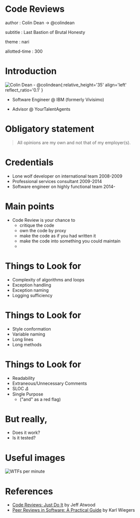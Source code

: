 Code Reviews
=======

author
: Colin Dean -> @colindean

subtitle
: Last Bastion of Brutal Honesty

theme
: nari

allotted-time
: 300

Introduction
============

![Colin Dean - @colindean](http://i.imgur.com/OQjWfCX.jpg){:relative_height='35' align='left' reflect_ratio='0.1' }

* Software Engineer @ IBM (formerly Vivisimo)

* Advisor @ YourTalentAgents

Obligatory statement
====================

> All opinions are my own and not that of my employer(s).

Credentials
===========

* Lone wolf developer on international team 2008-2009
* Professional services consultant 2009-2014
* Software engineer on highly functional team 2014-

Main points
===========

* Code Review is your chance to 
  * critique the code
  * own the code by proxy
  * make the code as if you had written it
  * make the code into something you could maintain
  * 
  
Things to Look for
==================

* Complexity of algorithms and loops
* Exception handling
* Exception naming
* Logging sufficiency

Things to Look for
==================

* Style conformation
* Variable naming
* Long lines
* Long methods

Things to Look for
==================

* Readability
* Extraneous/Unnecessary Comments
* SLOC 𝛥
* Single Purpose 
  * ("and" as a red flag)

But really,
===========

* Does it work?
* Is it tested?

Useful images
=============

![WTFs per minute](http://blog.codinghorror.com/content/images/uploads/2009/02/6a0120a85dcdae970b012877707a45970c-pi.png)

References
==========

* [Code Reviews: Just Do It](http://blog.codinghorror.com/code-reviews-just-do-it/) by Jeff Atwood
* [Peer Reviews in Software: A Practical Guide](http://www.amazon.com/exec/obidos/ASIN/0201734850/colingrad-20) by Karl Wiegers
